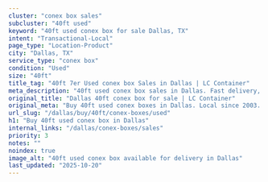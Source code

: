 ```yaml
---
cluster: "conex box sales"
subcluster: "40ft used"
keyword: "40ft used conex box for sale Dallas, TX"
intent: "Transactional-Local"
page_type: "Location-Product"
city: "Dallas, TX"
service_type: "conex box"
condition: "Used"
size: "40ft"
title_tag: "40ft 7er Used conex box Sales in Dallas | LC Container"
meta_description: "40ft used conex box sales in Dallas. Fast delivery, competitive pricing. Serving conex boxes area. Quote ID: UL0. Call (214) 524-4168 for your free quote today."
original_title: "Dallas 40ft conex box for sale | LC Container"
original_meta: "Buy 40ft used conex boxes in Dallas. Local since 2003. New & used inventory. Fast delivery. Get your free quote — call (214) 524-4168 today."
url_slug: "/dallas/buy/40ft/conex-boxes/used"
h1: "Buy 40ft used conex box in Dallas"
internal_links: "/dallas/conex-boxes/sales"
priority: 3
notes: ""
noindex: true
image_alt: "40ft used conex box available for delivery in Dallas"
last_updated: "2025-10-20"
---
```


<!-- TODO: Add unique city/inventory copy, images, and internal links here. -->
